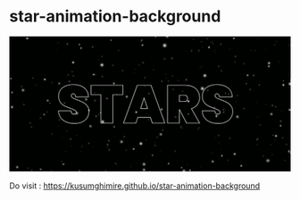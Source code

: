 # star-animation-background
![Alt text](screenshot.png?raw=true "Screenshot")

Do visit : https://kusumghimire.github.io/star-animation-background
